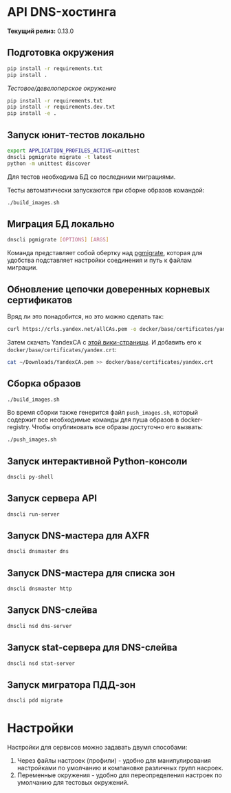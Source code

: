 # API DNS-хостинга

**Текущий релиз:** 0.13.0

## Подготовка окружения

```bash
pip install -r requirements.txt
pip install .
```

*Тестовое/девелоперское окружение*

```bash
pip install -r requirements.txt
pip install -r requirements.dev.txt
pip install -e .
```

## Запуск юнит-тестов локально

```bash
export APPLICATION_PROFILES_ACTIVE=unittest 
dnscli pgmigrate migrate -t latest
python -m unittest discover
```

Для тестов необходима БД со последними миграциями.

Тесты автоматически запускаются при сборке образов командой:

```bash
./build_images.sh
```

## Миграция БД локально

```bash
dnscli pgmigrate [OPTIONS] [ARGS]
```

Команда представляет собой обертку над 
[pgmigrate](https://github.com/yandex/pgmigrate/), которая для удобства
подставляет настройки соединения и путь к файлам миграции.

## Обновление цепочки доверенных корневых сертификатов

Вряд ли это понадобится, но это можно сделать так:

```bash
curl https://crls.yandex.net/allCAs.pem -o docker/base/certificates/yandex.crt
```

Затем скачать YandexCA с [этой вики-страницы](https://wiki.yandex-team.ru/security/ssl/pinning/.files/yandexca.pem).
И добавить его к `docker/base/certificates/yandex.crt`:

```bash
cat ~/Downloads/YandexCA.pem >> docker/base/certificates/yandex.crt
```

## Сборка образов

```bash
./build_images.sh
```

Во время сборки также генерится файл `push_images.sh`, который содержит
все необходимые команды для пуша образов в docker-registry. Чтобы 
опубликовать все образы достуточно его вызвать:

```bash
./push_images.sh
```

## Запуск интерактивной Python-консоли

```bash
dnscli py-shell
```

## Запуск сервера API

```bash
dnscli run-server
```

## Запуск DNS-мастера для AXFR

```bash
dnscli dnsmaster dns
```

## Запуск DNS-мастера для списка зон

```bash
dnscli dnsmaster http
```

## Запуск DNS-слейва

```bash
dnscli nsd dns-server
```

## Запуск stat-сервера для DNS-слейва

```bash
dnscli nsd stat-server
```

## Запуск мигратора ПДД-зон

```bash
dnscli pdd migrate
```

# Настройки

Настройки для сервисов можно задавать двумя способами:
1. Через файлы настроек (профили) - удобно для манипулирования настройками 
по умолчанию и компановке различных групп насроек.
2. Переменные окружения - удобно для переопределения настроек по умолчанию 
для тестовых окружений.
